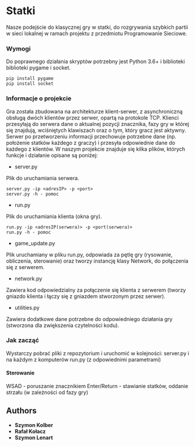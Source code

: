 # Statki
Nasze podejście do klasycznej gry w statki, do rozgrywania szybkich partii w sieci lokalnej w ramach projektu z przedmiotu Programowanie Sieciowe.

### Wymogi

Do poprawnego działania skryptów potrzebny jest Python 3.6+ i biblioteki biblioteki pygame i socket.
```
pip install pygame
pip install socket
```

### Informacje o projekcie

Gra została zbudowana na architekturze klient-serwer, z asynchroniczną obsługą dwóch klientów przez serwer, opartą na protokole TCP. Klienci przesyłają do serwera dane o aktualnej pozycji znacznika, fazy gry w której się znajdują, wciśniętych klawiszach oraz o tym, który gracz jest aktywny. Serwer po przetworzeniu informacji przechowuje potrzebne dane (np. położenie statków każdego z graczy) i przesyła odpowiednie dane do każdego z klientów.
W naszym projekcie znajduje się kilka plików, których funkcje i działanie opisane są poniżej:
* server.py

Plik do uruchamiania serwera.
```
server.py -ip <adresIP> -p <port>
server.py -h - pomoc
```

* run.py

Plik do uruchamiania klienta (okna gry).
```
run.py -ip <adresIP(serwera)> -p <port(serwera)>
run.py -h - pomoc
```

* game_update.py

Plik uruchamiany w pliku run.py, odpowiada za pętlę gry (rysowanie, obliczenia, sterowanie) oraz tworzy instancję klasy Network, do połączenia się z serwerem.

* network.py

Zawiera kod odpowiedzialny za połączenie się klienta z serwerem (tworzy gniazdo klienta i łączy się z gniazdem stworzonym przez serwer).

* utilities.py

Zawiera dodatkowe dane potrzebne do odpowiedniego działania gry (stworzona dla zwiększenia czytelności kodu).
  
### Jak zacząć

Wystarczy pobrać pliki z repozytorium i uruchomić w kolejności: server.py i na każdym z komputerów run.py (z odpowiednimi parametrami)

#### Sterowanie
WSAD - poruszanie znacznikiem
Enter/Return - stawianie statków, oddanie strzału (w zależności od fazy gry)

## Authors

* **Szymon Kolber**
* **Rafał Kołacz**
* **Szymon Lenart**